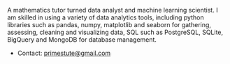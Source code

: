 A mathematics tutor turned data analyst and machine learning scientist. I am skilled in using a variety of data analytics tools, including python libraries such as pandas, numpy, matplotlib and seaborn for gathering, assessing, cleaning and visualizing data, SQL such as PostgreSQL, SQLite, BigQuery and MongoDB for database management.

 - Contact: primestute@gmail.com
